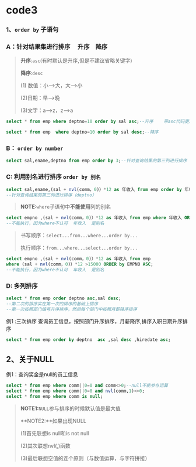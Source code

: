 # code3
### 1、`order by` 子语句
### A：针对结果集进行排序&emsp; **升序**&emsp;**降序**&emsp;

> **升序**:`asc`(有时默认是升序,但是不建议省略关键字)
>
> **降序**:`desc`
>
>(1) 数值：小-->大，大-->小
>
>(2)日期：早-->晚
>
>(3)文字：a-->z，z-->a

```sql
select * from emp where deptno=10 order by sal asc;--升序    带asc代码更清晰
```
```sql
select * from emp  where deptno=10 order by sal desc;--降序
```
### B： `order by number`
```sql
select sal,ename,deptno from emp order by 3;--针对查询结果的第三列进行排序（deptno）
```
### C: 利用别名进行排序 `order by 别名`

```sql
select sal,ename,(sal + nvl(comm，0)）*12 as 年收入 from emp order by 年收入;
--针对查询结果的第三列进行排序（deptno）
```
> **NOTE:**`where`子语句中**不能使用**列的别名

```sql
select empno ,(sal + nvl(comm，0)）*12 as 年收入 from emp where 年收入 ORDER by EMPNO ASC;
--不能执行，因为where不认可  年收入  是别名
```
> 书写顺序：`select...from...where...order by...`
>
> 执行顺序：`from...where...select...order by...`
>


```sql
select empno ,(sal + nvl(comm，0)）*12 as 年收入 from emp
where (sal + nvl(comm，0)）*12 >15000 ORDER by EMPNO ASC;
--不能执行，因为where不认可  年收入  是别名
```

### D: 多列排序
```sql
select * from emp order deptno asc,sal desc;
--第二次的排序实在第一次的排序的基础上排序
--第一次按照部门编号升序排序，然后每个部门中按照月薪降序排序
```

例1 :三次排序
查询员工信息，按照部门升序排序，月薪降序,排序入职日期升序排序
```sql
select * from emp order by deptno  asc ,sal desc ,hiredate asc;
```
## 2、关于NULL
例1：查询奖金是null的员工信息
```sql
select * from emp where comm||0=0 and comm<>0;--null不能参与运算
select * from emp where comm||0=0 and nvl(comm,1)<>0;
select * from emp where comm is null;
```

> **NOTE1:**`NULL`参与排序的时候默认值是最大值
>
> **NOTE2:**如果出现NULL
>
> (1)首先联想is null和is not null
>
> (2)其次联想nvl(,)函数
>
> (3)最后联想空值的连个原则（与数值运算，与字符拼接）
